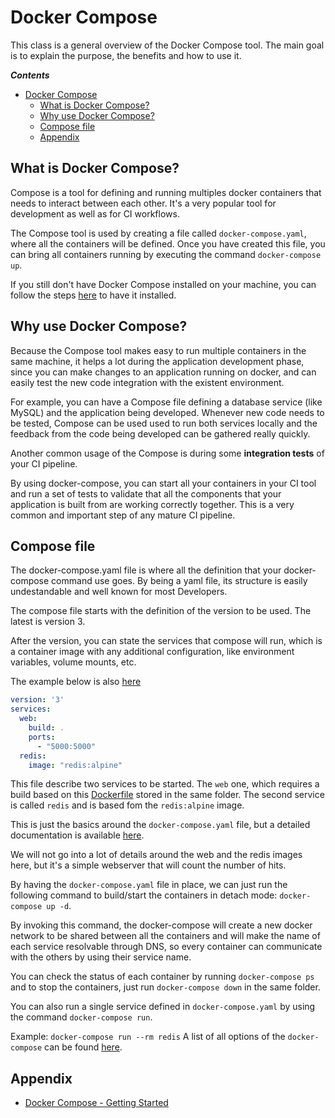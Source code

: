 # Docker Compose
This class is a general overview of the Docker Compose tool.
The main goal is to explain the purpose, the benefits and how to use it.

***Contents***
- [Docker Compose](#docker-compose)
  - [What is Docker Compose?](#what-is-docker-compose)
  - [Why use Docker Compose?](#why-use-docker-compose)
  - [Compose file](#compose-file)
  - [Appendix](#appendix)

## What is Docker Compose?

Compose is a tool for defining and running multiples docker containers that needs to interact between each other. It's a very popular tool for development as well as for CI workflows.

The Compose tool is used by creating a file called `docker-compose.yaml`, where all the containers will be defined. Once you have created this file, you can bring all containers running by executing the command `docker-compose up`.

If you still don't have Docker Compose installed on your machine, you can follow the steps [here](https://docs.docker.com/compose/install/) to have it installed. 

## Why use Docker Compose?
Because the Compose tool makes easy to run multiple containers in the same machine, it helps a lot during the application development phase, since you can make changes to an application running on docker, and can easily test the new code integration with the existent environment. 

For example, you can have a Compose file defining a database service (like MySQL) and the application being developed. Whenever new code needs to be tested, Compose can be used used to run both services locally and the feedback from the code being developed can be gathered really quickly.

Another common usage of the Compose is during some **integration tests** of your CI pipeline. 

By using docker-compose, you can start all your containers in your CI tool and run a set of tests to validate that all the components that your application is built from are working correctly together. This is a very common and important step of any mature CI pipeline.

## Compose file

The docker-compose.yaml file is where all the definition that your docker-compose command use goes. By being a yaml file, its structure is easily undestandable and well known for most Developers.

The compose file starts with the definition of the version to be used. The latest is version 3. 

After the version, you can state the services that compose will run, which is a container image with any additional configuration, like environment variables, volume mounts, etc.


The example below is also [here](artifacts/class/docker-compose.yaml)

```docker-file.yaml
version: '3'
services:
  web:
    build: .
    ports:
      - "5000:5000"
  redis:
    image: "redis:alpine"
```

This file describe two services to be started. The `web` one, which requires a build based on this [Dockerfile](artifacts/class/Dockerfile) stored in the same folder. The second service is called `redis` and is based fom the `redis:alpine` image.

This is just the basics around the `docker-compose.yaml` file, but a detailed documentation is available [here](https://docs.docker.com/compose/compose-file/).

We will not go into a lot of details around the web and the redis images here, but it's a simple webserver that will count the number of hits.

By having the `docker-compose.yaml` file in place, we can just run the following command to build/start the containers in detach mode: `docker-compose up -d`. 

By invoking this command, the docker-compose will create a new docker network to be shared between all the containers and will make the name of each service resolvable through DNS, so every container can communicate with the others by using their service name.

You can check the status of each container by running `docker-compose ps` and to stop the containers, just run `docker-compose down` in the same folder.

You can also run a single service defined in `docker-compose.yaml` by using the command `docker-compose run`.

Example: `docker-compose run --rm redis`
A list of all options of the `docker-compose` can be found [here](https://docs.docker.com/compose/reference/).

## Appendix

- [Docker Compose - Getting Started](https://docs.docker.com/compose/gettingstarted/)
